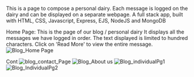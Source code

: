 This is a page to compose a personal dairy. Each message is logged on the dairy and can be displayed on a separate webpage. A full stack app, built with HTML, CSS, Javascript, Express, EJS, NodeJS and MongoDB

Home Page: This is the page of our blog / personal dairy It displays all the messages we have logged in order. The text displayed is limited to hundred characters. Click on  'Read More' to view the entire message.
![Blog_Home Page](https://github.com/Stephen-Afari/Blog-with-Database/assets/62534292/2b159d8e-a294-4081-bcef-a23c624965aa)

Cont
![blog_contact_Page](https://github.com/Stephen-Afari/Blog-with-Database/assets/62534292/4f4fd354-d49d-450d-9798-01dacb4b7525)
![Blog_About us](https://github.com/Stephen-Afari/Blog-with-Database/assets/62534292/3784498a-920b-4744-95ed-4522f045cf18)
![Blog_individualPg1](https://github.com/Stephen-Afari/Blog-with-Database/assets/62534292/b2243779-f35f-4e4c-a829-9c057e8fb57e)
![Blog_IndividualPg2](https://github.com/Stephen-Afari/Blog-with-Database/assets/62534292/ea86f237-8804-4e76-a6a8-332a3cd8fa3c)

